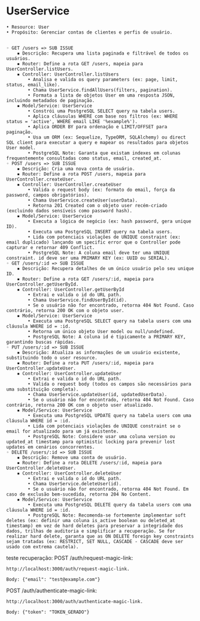 # UserService
    • Resource: User     
    • Propósito: Gerenciar contas de clientes e perfis de usuário.


    ◦ GET /users => SUB ISSUE
        ▪ Descrição: Recupera uma lista paginada e filtrável de todos os usuários.
        ▪ Router: Define a rota GET /users, mapeia para UserController.listUsers.
        ▪ Controller: UserController.listUsers
            • Analisa e valida os query parameters (ex: page, limit, status, email_like).
            • Chama UserService.findAllUsers(filters, pagination).
            • Formata a lista de objetos User em uma resposta JSON, incluindo metadados de paginação.
        ▪ Model/Service: UserService
            • Constrói uma PostgreSQL SELECT query na tabela users.
            • Aplica cláusulas WHERE com base nos filtros (ex: WHERE status = 'active', WHERE email LIKE '%example%').
            • Aplica ORDER BY para ordenação e LIMIT/OFFSET para paginação.
            • Usa um ORM (ex: Sequelize, TypeORM, SQLAlchemy) ou direct SQL client para executar a query e mapear os resultados para objetos User model.
            • PostgreSQL Note: Garanta que existam indexes em colunas frequentemente consultadas como status, email, created_at.
    ◦ POST /users => SUB ISSUE
        ▪ Descrição: Cria uma nova conta de usuário.
        ▪ Router: Define a rota POST /users, mapeia para UserController.createUser.
        ▪ Controller: UserController.createUser
            • Valida o request body (ex: formato do email, força da password, campos obrigatórios).
            • Chama UserService.createUser(userData).
            • Retorna 201 Created com o objeto user recém-criado (excluindo dados sensíveis como password hash).
        ▪ Model/Service: UserService
            • Executa a lógica de negócio (ex: hash password, gera unique ID).
            • Executa uma PostgreSQL INSERT query na tabela users.
            • Lida com potenciais violações de UNIQUE constraint (ex: email duplicado) lançando um specific error que o Controller pode capturar e retornar 409 Conflict.
            • PostgreSQL Note: A coluna email deve ter uma UNIQUE constraint. id deve ser uma PRIMARY KEY (ex: UUID ou SERIAL).
    ◦ GET /users/:id => SUB ISSUE
        ▪ Descrição: Recupera detalhes de um único usuário pelo seu unique ID.
        ▪ Router: Define a rota GET /users/:id, mapeia para UserController.getUserById.
        ▪ Controller: UserController.getUserById
            • Extrai e valida o id do URL path.
            • Chama UserService.findUserById(id).
            • Se o usuário não for encontrado, retorna 404 Not Found. Caso contrário, retorna 200 OK com o objeto user.
        ▪ Model/Service: UserService
            • Executa uma PostgreSQL SELECT query na tabela users com uma cláusula WHERE id = :id.
            • Retorna um único objeto User model ou null/undefined.
            • PostgreSQL Note: A coluna id é tipicamente a PRIMARY KEY, garantindo buscas rápidas.
    ◦ PUT /users/:id => SUB ISSUE
        ▪ Descrição: Atualiza as informações de um usuário existente, substituindo todo o user resource.
        ▪ Router: Define a rota PUT /users/:id, mapeia para UserController.updateUser.
        ▪ Controller: UserController.updateUser
            • Extrai e valida o id do URL path.
            • Valida o request body (todos os campos são necessários para uma substituição completa).
            • Chama UserService.updateUser(id, updatedUserData).
            • Se o usuário não for encontrado, retorna 404 Not Found. Caso contrário, retorna 200 OK com o objeto user atualizado.
        ▪ Model/Service: UserService
            • Executa uma PostgreSQL UPDATE query na tabela users com uma cláusula WHERE id = :id.
            • Lida com potenciais violações de UNIQUE constraint se o email for atualizado para um já existente.
            • PostgreSQL Note: Considere usar uma coluna version ou updated_at timestamp para optimistic locking para prevenir lost updates em cenários concorrentes.
    ◦ DELETE /users/:id => SUB ISSUE
        ▪ Descrição: Remove uma conta de usuário.
        ▪ Router: Define a rota DELETE /users/:id, mapeia para UserController.deleteUser.
        ▪ Controller: UserController.deleteUser
            • Extrai e valida o id do URL path.
            • Chama UserService.deleteUser(id).
            • Se o usuário não for encontrado, retorna 404 Not Found. Em caso de exclusão bem-sucedida, retorna 204 No Content.
        ▪ Model/Service: UserService
            • Executa uma PostgreSQL DELETE query da tabela users com uma cláusula WHERE id = :id.
            • PostgreSQL Note: Recomenda-se fortemente implementar soft deletes (ex: definir uma coluna is_active boolean ou deleted_at timestamp) em vez de hard deletes para preservar a integridade dos dados, trilhas de auditoria e simplificar a recuperação. Se for realizar hard delete, garanta que as ON DELETE foreign key constraints sejam tratadas (ex: RESTRICT, SET NULL, CASCADE - CASCADE deve ser usado com extrema cautela).

teste recuperação:
    POST /auth/request-magic-link:

    http://localhost:3000/auth/request-magic-link.

    Body: {"email": "test@example.com"}

POST /auth/authenticate-magic-link:

    http://localhost:3000/auth/authenticate-magic-link.

    Body: {"token": "TOKEN_GERADO"}
